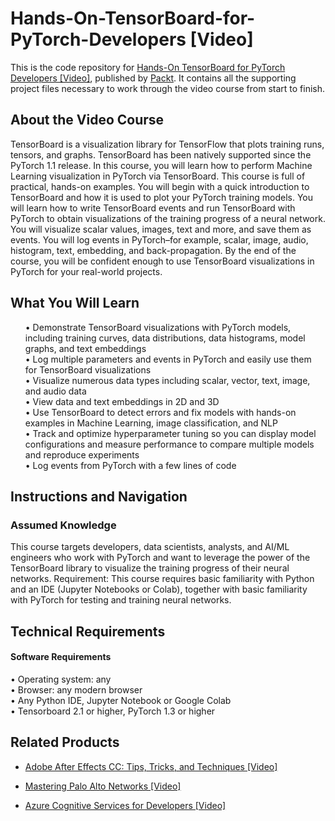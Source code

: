 # Hands-On-TensorBoard-for-PyTorch-Developers [Video]
This is the code repository for [Hands-On TensorBoard for PyTorch Developers [Video]]( https://www.packtpub.com/data/hands-on-tensorboard-for-pytorch-developers-video), published by [Packt](https://www.packtpub.com/?utm_source=github ). It contains all the supporting project files necessary to work through the video course from start to finish.

## About the Video Course
TensorBoard is a visualization library for TensorFlow that plots training runs, tensors, and graphs. TensorBoard has been natively supported since the PyTorch 1.1 release. In this course, you will learn how to perform Machine Learning visualization in PyTorch via TensorBoard. This course is full of practical, hands-on examples. You will begin with a quick introduction to TensorBoard and how it is used to plot your PyTorch training models. You will learn how to write TensorBoard events and run TensorBoard with PyTorch to obtain visualizations of the training progress of a neural network. You will visualize scalar values, images, text and more, and save them as events. You will log events in PyTorch–for example, scalar, image, audio, histogram, text, embedding, and back-propagation.
By the end of the course, you will be confident enough to use TensorBoard visualizations in PyTorch for your real-world projects.<br/>

<H2>What You Will Learn</H2>
<DIV class>

<UL>
• Demonstrate TensorBoard visualizations with PyTorch models, including training curves, data distributions, data histograms, model graphs, and text embeddings<br/>
• Log multiple parameters and events in PyTorch and easily use them for TensorBoard visualizations<br/>
• Visualize numerous data types including scalar, vector, text, image, and audio data<br/>
• View data and text embeddings in 2D and 3D<br/>
• Use TensorBoard to detect errors and fix models with hands-on examples in Machine Learning, image classification, and NLP<br/>
• Track and optimize hyperparameter tuning so you can display model configurations and measure performance to compare multiple models   and reproduce experiments<br/>
• Log events from PyTorch with a few lines of code<br/>
</LI></UL></DIV>

## Instructions and Navigation
### Assumed Knowledge
This course targets developers, data scientists, analysts, and AI/ML engineers who work with PyTorch and want to leverage the power of the TensorBoard library to visualize the training progress of their neural networks.
Requirement: This course requires basic familiarity with Python and an IDE (Jupyter Notebooks or Colab), together with basic familiarity with PyTorch for testing and training neural networks.

## Technical Requirements <br/>
#### Software Requirements<br/>
• Operating system: any<br/>
• Browser: any modern browser<br/>
• Any Python IDE, Jupyter Notebook or Google Colab<br/>
• Tensorboard 2.1 or higher, PyTorch 1.3 or higher
<br/>

## Related Products
* [Adobe After Effects CC: Tips, Tricks, and Techniques [Video]](https://www.packtpub.com/business-other/adobe-after-effects-cc-tips-tricks-and-techniques-video)

* [Mastering Palo Alto Networks [Video]](https://www.packtpub.com/networking-and-servers/mastering-palo-alto-networks-video)

* [Azure Cognitive Services for Developers [Video]](https://www.packtpub.com/application-development/azure-cognitive-services-developers-video)
